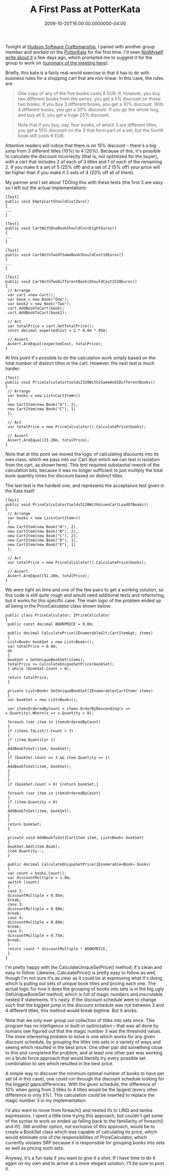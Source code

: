 ﻿---
title: A First Pass at PotterKata
date: "2009-10-20T16:00:00.0000000-04:00"
description: Tonight at Hudson Software Craftsmanship, I paired with another
featuredImage: img/a-first-pass-at-potterkata-featured.png
---

Tonight at [Hudson Software Craftsmanship](http://hudsonsc.com/), I paired with another group member and worked on the [PotterKata](http://codingdojo.org/cgi-bin/wiki.pl?KataPotter) for the first time. I'd seen [NotMyself write about it](http://www.iamnotmyself.com/2009/10/20/UsingMSpecToSolveKataPotterPart1TheSpecifications.aspx) a few days ago, which prompted me to suggest it for the group to work on ([summary of the meeting here](http://hudsonsc.com/meetings/october-2009-meeting-recap)).

Briefly, this kata is a fairly real-world exercise in that it has to do with business rules for a shopping cart that are non-linear. In this case, the rules are:

> One copy of any of the five books costs 8 EUR. If, however, you buy two different books from the series, you get a 5% discount on those two books. If you buy 3 different books, you get a 10% discount. With 4 different books, you get a 20% discount. If you go the whole hog, and buy all 5, you get a huge 25% discount.
>
> Note that if you buy, say, four books, of which 3 are different titles, you get a 10% discount on the 3 that form part of a set, but the fourth book still costs 8 EUR.

Attentive readers will notice that there is no 15% discount – there's a big jump from 3 different titles (10%) to 4 (20%). Because of this, it's possible to calculate the discount incorrectly (that is, not optimized for the buyer), with a cart that includes 2 of each of 3 titles and 1 of each of the remaining 2. If you make it a set of 5 (25% off) and a set of 2 (5% off) your price will be higher than if you make it 2 sets of 4 (20% off all of them).

My partner and I set about TDDing this with these tests (the first 3 are easy so I left out the actual implementation):

```
[Test]
public void EmptyCartShouldCostZero()
{
...
}

[Test]
public void CartWithOneBookShouldCostEightEuros()
{
...
}

[Test]
public void CartWithTwoOfSameBookShouldCost16Euros()
{
...
}

[Test]
public void CartWithTwoDifferentBooksShouldCost1520Euros()
{
 // Arrange
 var cart =new Cart();
 var book = new Book("One");
 var book2 = new Book("Two");
 cart.AddBookToCart(book);
 cart.AddBookToCart(book2);

 // Act
 var totalPrice = cart.GetTotalPrice();
 const decimal expectedCost = 2 * 8.0m *.95m;

 // Assert
 Assert.AreEqual(expectedCost, totalPrice);
}
```

At this point it's possible to do the calculation work simply based on the total number of distinct titles in the cart. However, the next test is much harder:

```
[Test]
public void PriceCalculatorYields2320With2SameAnd1DifferentBooks()
{
 // Arrange
 var books = new List<CartItem>()
 {
 new CartItem(new Book("A"), 2),
 new CartItem(new Book("C"), 1)
 };

 // Act
 var totalPrice = new PriceCalculator().CalculatePrice(books);

 // Assert
 Assert.AreEqual(23.20m, totalPrice);
}
```

Note that at this point we moved the logic of calculating discounts into its own class, which we pass into our Cart (but which we can test in isolation from the cart, as shown here). This test required substantial rework of the calculation bits, because it was no longer sufficient to just multiply the total book quantity times the discount based on distinct titles.

The last test is the hardest one, and represents the acceptance test given in the Kata itself:

```
[Test]
public void PriceCalculatorYields5120WithGivenCartLoadOfBooks()
{
 // Arrange
 var books = new List<CartItem>()
 {
 new CartItem(new Book("A"), 2),
 new CartItem(new Book("B"), 2),
 new CartItem(new Book("C"), 2),
 new CartItem(new Book("D"), 1),
 new CartItem(new Book("E"), 1)
 };

 // Act
 var totalPrice = new PriceCalculator().CalculatePrice(books);

 // Assert
 Assert.AreEqual(51.20m, totalPrice);
}
```

We were tight on time and one of the few pairs to get a working solution, so this code is still quite rough and would need additional tests and refactoring, but it works for this specific case. The main logic of the problem ended up all being in the PriceCalculator class shown below:

```
public class PriceCalculator: IPriceCalculator
{
 public const decimal BOOKPRICE = 8.0m;

 public decimal CalculatePrice(IEnumerable&lt;CartItem&gt; items)
 {
 List<Book> bookSet = new List<Book>();
 var totalPrice = 0.0m;
 do
 {
 bookSet = GetUniqueBookSet(items);
 totalPrice += CalculateUniqueSetPrice(bookSet);
 } while (bookSet.Count > 0);

 return totalPrice;
 }

 private List<Book> GetUniqueBookSet(IEnumerable<CartItem> items)
 {
 var bookSet = new List<Book>();

 var itemsOrderedByCount = items.OrderByDescending(x => x.Quantity).Where(x => x.Quantity > 0);

 foreach (var item in itemsOrderedByCount)
 {
 if (items.ToList().Count > 3)
 {
 if (item.Quantity> 1)
 {
 AddBookToSet(item, bookSet);
 }
 if (bookSet.Count == 3 && item.Quantity == 1)
 {
 AddBookToSet(item, bookSet);
 }
 }
 }
 if (bookSet.Count > 0) {return bookSet;}

 foreach (var item in itemsOrderedByCount)
 {
 if (item.Quantity > 0)
 {
 AddBookToSet(item, bookSet);
 }
 }
 return bookSet;
 }

 private void AddBookToSet(CartItem item, List<Book> bookSet)
 {
 bookSet.Add(item.Book);
 item.Quantity--;
 }

 public decimal CalculateUniqueSetPrice(IEnumerable<Book> books)
 {
 var count = books.Count();
 var discountMultiple = 1.0m;
 switch (count)
 {
 case 2:
 discountMultiple = 0.95m;
 break;
 case 3:
 discountMultiple = 0.90m;
 break;
 case 4:
 discountMultiple = 0.80m;
 break;
 case 5:
 discountMultiple = 0.75m;
 break;
 }
 return count * discountMultiple * BOOKPRICE;
 }
}
```

I'm pretty happy with the CalculateUniqueSetPrice() method; it's clean and easy to follow. Likewise, CalculatePrice() is pretty easy to follow as well, though I'm not sure it's as clear as it could be at expressing what it's doing, which is pulling out sets of unique book titles and pricing each one. The actual logic for how it does the grouping of books into sets is in the big ugly GetUniqueBookSet method, which is full of magic numbers and inscrutable nested if statements. It's nasty. If the discount schedule were to change such that the biggest jump in the discount schedule was not between 3 and 4 different titles, this method would break bigtime. But it works.

Note that we only ever group our collection of titles into sets once. This program has no intelligence or built-in optimization – that was all done by humans (we figured out that the magic number 3 was the threshold value). The more interesting problem to solve is one which works for any given discount schedule, by grouping the titles into sets in a variety of ways and seeing which resulted in the best price. One other pair did something close to this and completed the problem, and at least one other pair was working on a brute force approach that would literally try every possible set combination to see which resulted in the best price.

A simple way to discover the minimum optimal number of books to have per set (4 in this case), one could run through the discount schedule looking for the biggest gaps/differences. With the given schedule, the difference of 10% when going from 3 titles to 4 titles would be the largest (every other difference is only 5%). This calculation could be inserted to replace the magic number 3 in my implementation.

I'd also want to move from foreach() and nested ifs to LINQ and lamba expressions. I spent a little time trying this approach, but couldn't get some of the syntax to work so ended up falling back to the familiarity of foreach() and if(). Still another option, not exclusive of this approach, would be to create a BookSet class which was capable of calculating its price, which would eliminate one of the responsibilities of PriceCalculator, which currently violates SRP because it is responsible for grouping books into sets as well as pricing such sets.

Anyway, it's a fun kata if you want to give it a shot. If I have time to do it again on my own and to arrive at a more elegant solution, I'll be sure to post it.

